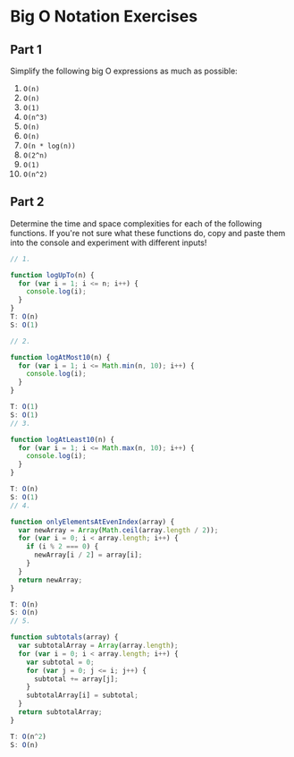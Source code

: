 # Big O Notation Exercises

## Part 1

Simplify the following big O expressions as much as possible:

1. `O(n)`
2. `O(n)`
3. `O(1)`
4. `O(n^3)`
5. `O(n)`
6. `O(n)`
7. `O(n * log(n))`
8. `O(2^n)`
9. `O(1)`
10. `O(n^2)`

## Part 2

Determine the time and space complexities for each of the following functions. If you're not sure what these functions do, copy and paste them into the console and experiment with different inputs!

```js
// 1.

function logUpTo(n) {
  for (var i = 1; i <= n; i++) {
    console.log(i);
  }
}
T: O(n)
S: O(1)

// 2.

function logAtMost10(n) {
  for (var i = 1; i <= Math.min(n, 10); i++) {
    console.log(i);
  }
}

T: O(1)
S: O(1)
// 3.

function logAtLeast10(n) {
  for (var i = 1; i <= Math.max(n, 10); i++) {
    console.log(i);
  }
}

T: O(n)
S: O(1)
// 4.

function onlyElementsAtEvenIndex(array) {
  var newArray = Array(Math.ceil(array.length / 2));
  for (var i = 0; i < array.length; i++) {
    if (i % 2 === 0) {
      newArray[i / 2] = array[i];
    }
  }
  return newArray;
}

T: O(n)
S: O(n)
// 5.

function subtotals(array) {
  var subtotalArray = Array(array.length);
  for (var i = 0; i < array.length; i++) {
    var subtotal = 0;
    for (var j = 0; j <= i; j++) {
      subtotal += array[j];
    }
    subtotalArray[i] = subtotal;
  }
  return subtotalArray;
}

T: O(n^2)
S: O(n)
```
